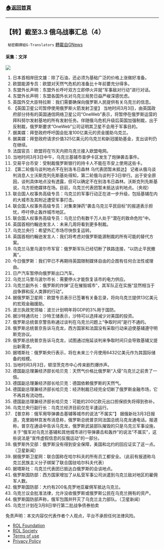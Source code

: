 ###  [:house:返回首頁](https://github.com/ourhimalayas/txt)
---


## 【转】截至3.3 俄乌战事汇总（4）
` 秘密翻譯組G-Translators` [轉載自GNews](https://gnews.org/zh-hans/2100565/)

#### 采集：文洋
![](https://assets.gnews.org/wp-content/uploads/2022/03/strela2m1-2.jpg)
1. 日本首相岸田文雄：除了石油，还必须为基础广泛的价格上涨做好准备。
2. 欧盟能源专员：欧盟对天然气危机的准备比十年前要充分得多。
3. 东盟外长声明：东盟外长呼吁双方立即停火并就“军事敌对行动”进行对话。
4. 东盟外长声明：东盟各国外长对乌克兰局势日益严峻深感忧虑。
5. 英国外交大臣特拉斯：我们需要确保向俄罗斯人民提供有关乌克兰的信息。
6. 【英国卫星公司暂停使用俄罗斯火箭发射卫星】
当地时间3月3日，由英国政府部分持有的英国通信网络卫星公司“OneWeb”表示，将暂停在俄罗斯运营的拜科努尔发射基地的所有发射任务。伴随俄乌危机升级后英国加强制裁，出于反制裁，俄罗斯要求“OneWeb”公司证明其卫星不会用于军事目的。
7. 据美媒：拜登政府呼吁国会批准100亿美元的资金援助乌克兰。
8. 据美媒：拜登政府请求价值325亿美元的乌克兰和新冠援助基金，支出谈判仍在继续。
9. 法国官员：欧盟将在15天内把乌克兰接入欧盟电网。
10. 当地时间3月3日中午，乌克兰基辅市查伊卡区发生了炮弹袭击事件。
11. 交易平台币安：受制裁俄罗斯银行的持卡人不能在币安上使用这些卡。
12. 【第二轮俄乌谈判地点不在别洛韦日森林 乌代表团暂未抵达】
记者从俄乌谈判消息人士沃斯克列先斯基处得知，第二轮俄乌谈判于3日举行。出于安全原因，谈判具体地点没有透露，但可以确定不在别洛韦日森林。沃斯克列先斯基说，乌方拒绝媒体在场。目前，乌克兰代表团暂未抵达谈判地点。（央视）
13. 联合国人权事务高级专员：乌克兰的军事行动正在进一步升级，包括基辅在内的大城市及其附近遭受军事打击。
14. 联合国人权事务高级专员：对集束弹药“袭击乌克兰平民目标”的报道表示担忧，呼吁停止轰炸城市地区。
15. 联合国人权事务高级专员：乌克兰仍有数千万人处于“潜在的致命危险”中。
16. 英国首相约翰逊发言人：未来几周将看到更多制裁。
17. 乌克兰央行：希望外汇市场尽快恢复运转。
18. 英国首相约翰逊发言人：我们将考虑对俄罗斯能源制裁的所有可能的替代方案。
19. 乌克兰马里乌波尔市军官：俄罗斯军队已经切断了铁路连接，“以防止平民撤离”。
20. 今日俄罗斯：我们早已不再期待英国限制媒体自由的企图有任何合法性或理由。
21. 日产汽车暂停向俄罗斯出口汽车。
22. 乌克兰马里乌波尔市长：需要停火才能恢复该市的电力供应。
23. 乌克兰副外长：俄罗斯的炸弹“正在摧毁城市”，其军队正在实施“显然相当于战争罪和反人类罪的行动”。
24. 据俄罗斯卫星网：欧盟专员表示已签署有关备忘录，将向乌克兰提供13亿美元的宏观金融援助。
25. 波兰执政党领袖：波兰计划明年将GDP的3%用于国防。
26. 据沙特通讯社：沙特王储表示，沙特可以选择减少对美国的投资。
27. 俄罗斯总统普京警告称通过谈判在乌克兰问题上“争取时间”是行不通的。
28. 俄罗斯总统普京告诉马克龙，西方国家和法国没有采取行动来迫使基辅遵守明斯克协议。
29. 俄罗斯总统普京告诉马克龙，试图通过拖延谈判来争取时间只会导致基辅又提出新需求。
30. 据塔斯社：俄罗斯央行表示，将在未来三个月使用6432亿美元作为其国际储备的规模。
31. 当地时间3月3日，顿涅茨克市中心传来剧烈爆炸声。
32. 德国副总理兼经济部长哈贝克：天然气价格比俄罗斯“入侵”乌克兰之前贵了一倍。
33. 德国副总理兼经济部长哈贝克：德国依赖俄罗斯的天然气。
34. 德国副总理兼经济部长哈贝克：经济制裁已经完全切断了俄罗斯金融市场，它不再具有流动性。
35. 德国副总理兼经济部长哈贝克：可能的200亿欧元出口担保损失将得到弥补。
36. 乌克兰央行副行长：乌克兰经济目前仅在半速运行。
37. 【普京称：俄军用导弹袭击基辅等城市的说法“不属实”】
据俄新社3月3日报道，克里姆林宫发布消息称，俄罗斯总统普京同法国总统马克龙通电话。报道称，普京在通话中告诉马克龙，俄罗斯武装部队摧毁的只是乌克兰军事设施，关于“俄军对乌克兰基辅和其他城市进行导弹袭击和轰炸”的说法“不属实”，这些说法是“宣传虚假信息的反俄运动”的一部分。
38. 俄罗斯外交部：俄罗斯没有得到安全保障，美国和北约的回应证实了这一点。（卫星新闻）
39. 据俄罗斯卫星网：联合国称在哈尔科夫的所有员工都安全。（此前有报道称乌克兰民族主义分子绑架了联合国驻哈尔科夫代表）
40. 据塔斯社：乌克兰代表团已抵达白俄罗斯的会谈地点。
41. 俄罗斯国防部：西方国家增加了从私营军事公司派遣到乌克兰敌对地区的雇佣军人数。
42. 俄罗斯国防部：大约有200名克罗地亚雇佣军抵达乌克兰。
43. 乌克兰议会批准法律，允许没收俄罗斯或俄罗斯公民在乌克兰拥有的资产。
44. 俄罗斯国防部声称，俄军包围并歼灭了乌克兰主力部队。（卫星新闻）
45. 乌克兰计划在3月8日举行第二批战争债券拍卖


 

免责声明：本文内容仅代表作者个人观点，平台不承担任何法律风险。

- [ROL Foundation](https://rolfoundation.org/)
- [ROL Society](https://rolsociety.org/)
- [Terms of use](https://gnews.org/terms-of-use-3/)
- [Privacy Policy](https://gnews.org/privacy-policy/)
